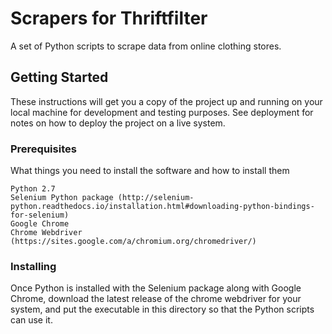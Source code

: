 # Scrapers for Thriftfilter

A set of Python scripts to scrape data from online clothing stores. 

## Getting Started

These instructions will get you a copy of the project up and running on your local machine for development and testing purposes. See deployment for notes on how to deploy the project on a live system.

### Prerequisites

What things you need to install the software and how to install them

```
Python 2.7
Selenium Python package (http://selenium-python.readthedocs.io/installation.html#downloading-python-bindings-for-selenium)
Google Chrome
Chrome Webdriver (https://sites.google.com/a/chromium.org/chromedriver/)
```

### Installing

Once Python is installed with the Selenium package along with Google Chrome, download the latest release of the chrome webdriver for your system, and put the executable in this directory so that the Python scripts can use it.